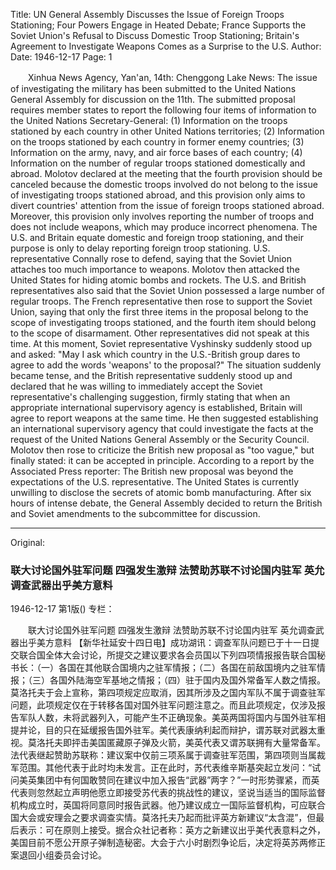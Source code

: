 Title: UN General Assembly Discusses the Issue of Foreign Troops Stationing; Four Powers Engage in Heated Debate; France Supports the Soviet Union's Refusal to Discuss Domestic Troop Stationing; Britain's Agreement to Investigate Weapons Comes as a Surprise to the U.S.
Author:
Date: 1946-12-17
Page: 1

　　Xinhua News Agency, Yan'an, 14th: Chenggong Lake News: The issue of investigating the military has been submitted to the United Nations General Assembly for discussion on the 11th. The submitted proposal requires member states to report the following four items of information to the United Nations Secretary-General: (1) Information on the troops stationed by each country in other United Nations territories; (2) Information on the troops stationed by each country in former enemy countries; (3) Information on the army, navy, and air force bases of each country; (4) Information on the number of regular troops stationed domestically and abroad. Molotov declared at the meeting that the fourth provision should be canceled because the domestic troops involved do not belong to the issue of investigating troops stationed abroad, and this provision only aims to divert countries' attention from the issue of foreign troops stationed abroad. Moreover, this provision only involves reporting the number of troops and does not include weapons, which may produce incorrect phenomena. The U.S. and Britain equate domestic and foreign troop stationing, and their purpose is only to delay reporting foreign troop stationing. U.S. representative Connally rose to defend, saying that the Soviet Union attaches too much importance to weapons. Molotov then attacked the United States for hiding atomic bombs and rockets. The U.S. and British representatives also said that the Soviet Union possessed a large number of regular troops. The French representative then rose to support the Soviet Union, saying that only the first three items in the proposal belong to the scope of investigating troops stationed, and the fourth item should belong to the scope of disarmament. Other representatives did not speak at this time. At this moment, Soviet representative Vyshinsky suddenly stood up and asked: "May I ask which country in the U.S.-British group dares to agree to add the words 'weapons' to the proposal?" The situation suddenly became tense, and the British representative suddenly stood up and declared that he was willing to immediately accept the Soviet representative's challenging suggestion, firmly stating that when an appropriate international supervisory agency is established, Britain will agree to report weapons at the same time. He then suggested establishing an international supervisory agency that could investigate the facts at the request of the United Nations General Assembly or the Security Council. Molotov then rose to criticize the British new proposal as "too vague," but finally stated: it can be accepted in principle. According to a report by the Associated Press reporter: The British new proposal was beyond the expectations of the U.S. representative. The United States is currently unwilling to disclose the secrets of atomic bomb manufacturing. After six hours of intense debate, the General Assembly decided to return the British and Soviet amendments to the subcommittee for discussion.



<hr /> 

Original: 


### 联大讨论国外驻军问题  四强发生激辩  法赞助苏联不讨论国内驻军   英允调查武器出乎美方意料

1946-12-17
第1版()
专栏：

　　联大讨论国外驻军问题
    四强发生激辩
    法赞助苏联不讨论国内驻军
    英允调查武器出乎美方意料
    【新华社延安十四日电】成功湖讯：调查军队问题已于十一日提交联合国全体大会讨论，所提交之建议要求各会员国以下列四项情报报告联合国秘书长：（一）各国在其他联合国境内之驻军情报；（二）各国在前敌国境内之驻军情报；（三）各国外陆海空军基地之情报；（四）驻于国内及国外常备军人数之情报。莫洛托夫于会上宣称，第四项规定应取消，因其所涉及之国内军队不属于调查驻军问题，此项规定仅在于转移各国对国外驻军问题注意之。而且此项规定，仅涉及报告军队人数，未将武器列入，可能产生不正确现象。美英两国将国内与国外驻军相提并论，目的只在延缓报告国外驻军。美代表康纳利起而辩护，谓苏联对武器太重视。莫洛托夫即抨击美国匿藏原子弹及火箭，美英代表又谓苏联拥有大量常备军。法代表继起赞助苏联称：建议案中仅前三项系属于调查驻军范围，第四项则当属裁军范围。其他代表于此时均未发言。正在此时，苏代表维辛斯基突起立发问：“试问美英集团中有何国敢赞同在建议中加入报告“武器”两字？”一时形势骤紧，而英代表则忽然起立声明他愿立即接受苏代表的挑战性的建议，坚说当适当的国际监督机构成立时，英国将同意同时报告武器。他乃建议成立一国际监督机构，可应联合国大会或安理会之要求调查实情。莫洛托夫乃起而批评英方新建议“太含混”，但最后表示：可在原则上接受。据合众社记者称：英方之新建议出乎美代表意料之外，美国目前不愿公开原子弹制造秘密。大会于六小时剧烈争论后，决定将英苏两修正案退回小组委员会讨论。
